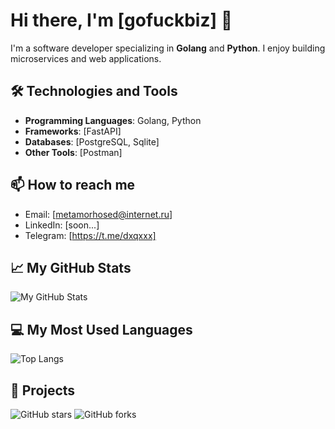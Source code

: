 # Hi there, I'm [gofuckbiz] 👋

I'm a software developer specializing in **Golang** and **Python**. I enjoy building microservices and web applications.

## 🛠️ Technologies and Tools
- **Programming Languages**: Golang, Python
- **Frameworks**: [FastAPI]
- **Databases**: [PostgreSQL, Sqlite]
- **Other Tools**: [Postman]

## 📫 How to reach me
- Email: [metamorhosed@internet.ru]
- LinkedIn: [soon...]
- Telegram: [https://t.me/dxqxxx]

## 📈 My GitHub Stats
![My GitHub Stats](https://github-readme-stats.vercel.app/api?username=gofuckbiz&show_icons=true&theme=radical)

## 💻 My Most Used Languages
![Top Langs](https://github-readme-stats.vercel.app/api/top-langs/?username=gofuckbiz&layout=compact&theme=radical)

## 🚀 Projects
![GitHub stars](https://img.shields.io/github/stars/gofuckbiz/golang_step_by_step?style=social)
![GitHub forks](https://img.shields.io/github/forks/gofuckbiz/golang_step_by_step?style=social)
